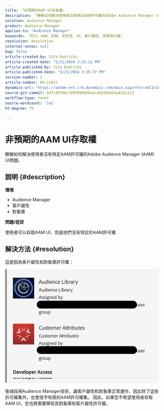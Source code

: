 ```yaml
---
title: 「非預期的AAM UI存取權」
description: 「瞭解如何解決使用者沒有特定AAM許可權的Adobe Audience Manager (AAM) UI問題。」
solution: Audience Manager
product: Audience Manager
applies-to: "Audience Manager"
keywords: 「KCS、AAM、存取、安全性、UI、客戶屬性、受眾程式庫」
resolution: Resolution
internal-notes: null
bug: false
article-created-by: Zita Rodricks
article-created-date: "5/21/2024 3:25:12 PM"
article-published-by: Zita Rodricks
article-published-date: "5/21/2024 3:25:37 PM"
version-number: 2
article-number: KA-21831
dynamics-url: "https://adobe-ent.crm.dynamics.com/main.aspx?forceUCI=1&pagetype=entityrecord&etn=knowledgearticle&id=7fc1424e-8617-ef11-9f89-6045bd06eea5"
source-git-commit: bdf136f68cf697890936ebca02694edaa61b2122
workflow-type: tm+mt
source-wordcount: '142'
ht-degree: 7%

---
```


# 非預期的AAM UI存取權


瞭解如何解決使用者沒有特定AAM許可權的Adobe Audience Manager (AAM) UI問題。

## 說明 {#description}


<b>環境</b>

- Audience Manager
- 客戶屬性
- 對象庫


<b>問題/症狀</b>



使用者可以存取AAM UI，但是他們沒有特定的AAM許可權


## 解決方法 {#resolution}


這是因為客戶屬性和對象庫許可權：

![](assets/0f984131-f8d2-ed11-a7c7-6045bd006b25.png)



後端採用Audience Manager技術，讓客戶屬性和對象庫正常運作，因此除了這些許可權集外，也會授予有限的AAM許可權集。 因此，如果您不希望使用者存取AAM UI，您也將需要移除其對象庫和客戶屬性許可權。
